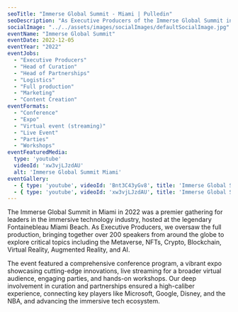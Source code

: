 ```yaml
---
seoTitle: "Immerse Global Summit - Miami | Pulledin"
seoDescription: "As Executive Producers of the Immerse Global Summit in Miami, we brought together over 200 speakers from industry giants like Microsoft, Google, and Disney to explore the future of immersive technology."
socialImage: "../../assets/images/socialImages/defaultSocialImage.jpg" # Placeholder: Create a 1200x630px social image and update this path.
eventName: "Immerse Global Summit"
eventDate: 2022-12-05
eventYear: "2022"
eventJobs:
  - "Executive Producers"
  - "Head of Curation"
  - "Head of Partnerships"
  - "Logistics"
  - "Full production"
  - "Marketing"
  - "Content Creation"
eventFormats:
  - "Conference"
  - "Expo"
  - "Virtual event (streaming)"
  - "Live Event"
  - "Parties"
  - "Workshops"
eventFeaturedMedia:
  type: 'youtube'
  videoId: 'xw3vjLJzdAU'
  alt: 'Immerse Global Summit Miami'
eventGallery:
  - { type: 'youtube', videoId: 'Bnt3C43yGv8', title: 'Immerse Global Summit Highlights' }
  - { type: 'youtube', videoId: 'xw3vjLJzdAU', title: 'Immerse Global Summit Miami' }
---
```


The Immerse Global Summit in Miami in 2022 was a premier gathering for leaders in the immersive technology industry, hosted at the legendary Fontainebleau Miami Beach. As Executive Producers, we oversaw the full production, bringing together over 200 speakers from around the globe to explore critical topics including the Metaverse, NFTs, Crypto, Blockchain, Virtual Reality, Augmented Reality, and AI.

The event featured a comprehensive conference program, a vibrant expo showcasing cutting-edge innovations, live streaming for a broader virtual audience, engaging parties, and hands-on workshops. Our deep involvement in curation and partnerships ensured a high-caliber experience, connecting key players like Microsoft, Google, Disney, and the NBA, and advancing the immersive tech ecosystem.
